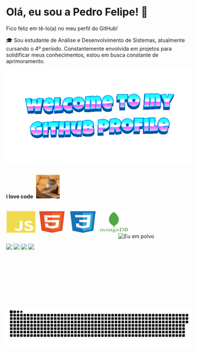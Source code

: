 # Olá, eu sou a Pedro Felipe! 👋

Fico feliz em tê-lo(a) no meu perfil do GitHub!

🎓 Sou estudante de Análise e Desenvolvimento de Sistemas, atualmente cursando o 4º período. Constantemente envolvida em projetos para solidificar meus conhecimentos, estou em busca constante de aprimoramento.

<div align="center">
	<img src="welcome-header.gif" alt="welcome to my github profile">
	<br>
	<br>
</div>

**i love code**&nbsp;&nbsp;![](cat-typing.gif)&nbsp;&nbsp;

  <div style="display: inline_block"><br>
  <img align="center" alt="Rafa-Js" height="60" width="80" src="https://raw.githubusercontent.com/devicons/devicon/master/icons/javascript/javascript-plain.svg">
  <img align="center" alt="Rafa-HTML" height="60" width="80" src="https://raw.githubusercontent.com/devicons/devicon/master/icons/html5/html5-original.svg">
  <img align="center" alt="Rafa-CSS" height="60" width="80" src="https://raw.githubusercontent.com/devicons/devicon/master/icons/css3/css3-original.svg">
  <img align="center" alt="Rafa-CSS" height="60" width="80" src="https://github.com/devicons/devicon/blob/master/icons/mongodb/mongodb-plain-wordmark.svg">
	  
 <img align="right" height="200" width="200" src="https://media.discordapp.net/attachments/1240310922086453373/1240311943835680818/porco_nave_espacial.png?ex=66461a03&is=6644c883&hm=514e9675e75813418f5b564a2fbc0239f81a1934379d8140a1b114509224feb4&=&format=webp&quality=lossless" alt="Eu em polvo">
</div>
  
  ##
  
<div>
  <a href="https://www.linkedin.com/in/pedro-felipe-7116351a8/" target="_blank"><img src="https://img.shields.io/badge/-LinkedIn-%230077B5?style=for-the-badge&logo=linkedin&logoColor=white" target="_blank"></a>  
  <a href = "mailto:pfelope@gmail.com"><img src="https://img.shields.io/badge/-Gmail-%23333?style=for-the-badge&logo=gmail&logoColor=white" target="_blank"></a> 
  <a href="https://codepen.io/p_felipe" target="_blank"><img src="https://img.shields.io/badge/Codepen-000000?style=for-the-badge&logo=codepen&logoColor=white" target="_blank"></a>
  <a href="https://instagram.com/_peedrozx" target="_blank"><img src="https://img.shields.io/badge/-Instagram-%23E4405F?style=for-the-badge&logo=instagram&logoColor=white" target="_blank"></a> 
</div>
  
   ![Snake animation](https://github.com/p-felipebr/p-felipebr/blob/output/github-contribution-grid-snake.svg)
